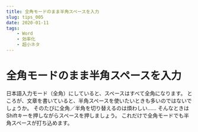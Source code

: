 ```yaml
---
title: 全角モードのまま半角スペースを入力
slug: tips_005
date: 2020-01-11
tags: 
    - Word
    - 効率化
    - 超小ネタ
---
```


# 全角モードのまま半角スペースを入力
日本語入力モード（全角）にしていると、スペースはすべて全角になります。
ところが、文章を書いていると、半角スペースを使いたいときも多いのではないでしょうか。
そのたびに全角／半角を切り替えるのは煩わしい……
そんなときは　Shiftキーを押しながらスペースを押しましょう。
これだけで全角モードでも半角スペースが打ち込めます。
